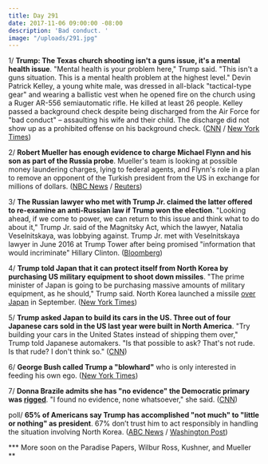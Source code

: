 ```yaml
---
title: Day 291
date: 2017-11-06 09:00:00 -08:00
description: 'Bad conduct. '
image: "/uploads/291.jpg"
---
```


1/ **Trump: The Texas church shooting isn't a guns issue, it's a mental health issue**. "Mental health is your problem here," Trump said. "This isn't a guns situation. This is a mental health problem at the highest level." Devin Patrick Kelley, a young white male, was dressed in all-black "tactical-type gear" and wearing a ballistic vest when he opened fire on the church using a Ruger AR-556 semiautomatic rifle. He killed at least 26 people. Kelley passed a background check despite being discharged from the Air Force for "bad conduct" – assaulting his wife and their child. The discharge did not show up as a prohibited offense on his background check. ([CNN](http://www.cnn.com/2017/11/05/politics/trump-texas-shooting-act-evil/index.html) / [New York Times](https://www.nytimes.com/2017/11/05/us/church-shooting-texas.html))

2/ **Robert Mueller has enough evidence to charge Michael Flynn and his son as part of the Russia probe**. Mueller's team is looking at possible money laundering charges, lying to federal agents, and Flynn's role in a plan to remove an opponent of the Turkish president from the US in exchange for millions of dollars. ([NBC News](https://www.nbcnews.com/news/us-news/mueller-has-enough-evidence-bring-charges-flynn-investigation-n817666) / [Reuters](https://www.reuters.com/article/us-usa-trump-russia-mueller/special-counsel-mueller-has-enough-evidence-to-charge-flynn-son-nbc-idUSKBN1D50VE))

3/ **The Russian lawyer who met with Trump Jr. claimed the latter offered to re-examine an anti-Russian law if Trump won the election**. "Looking ahead, if we come to power, we can return to this issue and think what to do about it," Trump Jr. said of the Magnitsky Act, which the lawyer, Natalia Veselnitskaya, was lobbying against. Trump Jr. met with Veselnitskaya lawyer in June 2016 at Trump Tower after being promised "information that would incriminate" Hillary Clinton. ([Bloomberg](https://www.bloomberg.com/news/articles/2017-11-06/trump-jr-said-anti-russia-law-may-be-reviewed-moscow-lawyer-says))

4/ **Trump told Japan that it can protect itself from North Korea by purchasing US military equipment to shoot down missiles**. "The prime minister of Japan is going to be purchasing massive amounts of military equipment, as he should," Trump said. North Korea launched a missile [over Japan](https://whatthefuckjusthappenedtoday.com/2017/09/15/day-239/#2-north-korea-launched-another-missi) in September. ([New York Times](https://www.nytimes.com/2017/11/06/world/asia/trump-japan-shinzo-abe.html))

5/ **Trump asked Japan to build its cars in the US. Three out of four Japanese cars sold in the US last year were built in North America**. "Try building your cars in the United States instead of shipping them over," Trump told Japanese automakers. "Is that possible to ask? That's not rude. Is that rude? I don't think so." ([CNN](http://money.cnn.com/2017/11/06/news/economy/trump-japan-autos-fact-check/index.html))

6/ **George Bush called Trump a "blowhard"** who is only interested in feeding his own ego. ([New York Times](https://www.nytimes.com/2017/11/04/us/politics/bush-president-book-trump.html))

7/ **Donna Brazile admits she has "no evidence" the Democratic primary was [rigged](https://whatthefuckjusthappenedtoday.com/2017/11/02/day-287/#10-elizabeth-warren-and-donna-brazil)**. "I found no evidence, none whatsoever," she said. ([CNN](http://www.cnn.com/2017/11/05/politics/donna-brazile-primary-rigged/index.html))

poll/ **65% of Americans say Trump has accomplished "not much" to "little or nothing" as president**. 67% don’t trust him to act responsibly in handling the situation involving North Korea. ([ABC News](http://abcnews.go.com/Politics/year-surprise-election-65-percent-trumps-achieved-poll/story?id=50907926) / [Washington Post](https://www.washingtonpost.com/politics/poll-trumps-performance-lags-behind-even-tepid-public-expectations/2017/11/04/35d2a912-bf4d-11e7-959c-fe2b598d8c00_story.html))

\*\*\* More soon on the Paradise Papers, Wilbur Ross, Kushner, and Mueller \*\*
